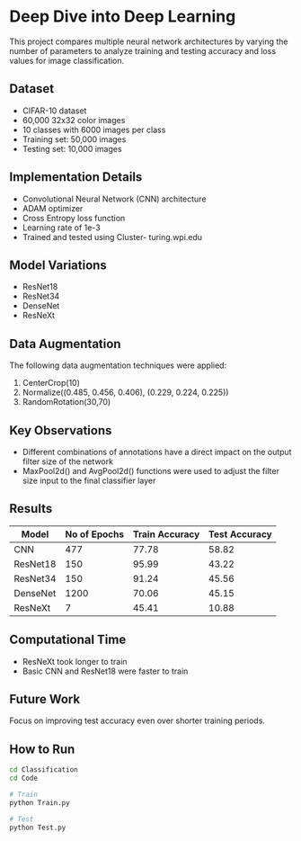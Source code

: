 # Deep Dive into Deep Learning

This project compares multiple neural network architectures by varying the number of parameters to analyze training and testing accuracy and loss values for image classification.

## Dataset

- CIFAR-10 dataset
- 60,000 32x32 color images
- 10 classes with 6000 images per class
- Training set: 50,000 images
- Testing set: 10,000 images

## Implementation Details

- Convolutional Neural Network (CNN) architecture
- ADAM optimizer
- Cross Entropy loss function
- Learning rate of 1e-3
- Trained and tested using Cluster- turing.wpi.edu

## Model Variations

- ResNet18
- ResNet34
- DenseNet
- ResNeXt

## Data Augmentation

The following data augmentation techniques were applied:

1. CenterCrop(10)
2. Normalize((0.485, 0.456, 0.406), (0.229, 0.224, 0.225))
3. RandomRotation(30,70)

## Key Observations

- Different combinations of annotations have a direct impact on the output filter size of the network
- MaxPool2d() and AvgPool2d() functions were used to adjust the filter size input to the final classifier layer

## Results

| Model    | No of Epochs | Train Accuracy | Test Accuracy |
|----------|--------------|----------------|---------------|
| CNN      | 477          | 77.78          | 58.82         |
| ResNet18 | 150          | 95.99          | 43.22         |
| ResNet34 | 150          | 91.24          | 45.56         |
| DenseNet | 1200         | 70.06          | 45.15         |
| ResNeXt  | 7            | 45.41          | 10.88         |

## Computational Time

- ResNeXt took longer to train
- Basic CNN and ResNet18 were faster to train

## Future Work

Focus on improving test accuracy even over shorter training periods.

## How to Run

```bash
cd Classification
cd Code

# Train
python Train.py

# Test
python Test.py
```

